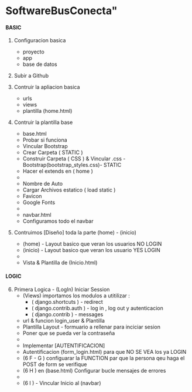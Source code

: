 # SoftwareBusConecta"

#### BASIC 

1. Configuracion basica 
    - proyecto 
    - app 
    - base de datos 

2. Subir a Github 

3. Contruir la apliacion basica 
    - urls 
    - views
    - plantilla (home.html)

4. Contruir la plantilla base 
    - base.html 
    - Probar si funciona 
    - Vincular Bootstrap
    - Crear Carpeta ( STATIC )
    - Construir Carpeta ( CSS ) & Vincular .css - Bootstrap(bootstrap_styles.css)- STATIC
    - Hacer el extends en ( home )
    - 
    - Nombre de Auto 
    - Cargar Archivos estatico ( load static )
    - Favicon
    - Google Fonts
    - 
    - navbar.html
    - Configuramos todo el navbar 


5. Contruimos [Diseño] toda la parte (home) - (inicio)
    - (home) - Layout basico que veran los usuarios NO LOGIN 
    - (inicio) - Layout basico que veran los usuario YES LOGIN
    - 
    - Vista & Plantilla de (Inicio.html)




#### LOGIC

6. Primera Logica - (LogIn) Iniciar Session
    - (Views) importamos los modulos a utitilizar : 
        - ( django.shortcuts ) - redirect
        - ( django.contrib.auth ) - log in , log out y autenticacion 
        - ( django.contrib ) - messages
    - url & funcion  login_user   & Plantilla 
    - Plantilla Layout - formuario a rellenar para inciciar sesion
    - Poner que se pueda ver la contraseña 
    - 
    - Implementar [AUTENTIFICACION] 
    - Autentificacion (form_login.html) para que NO SE VEA los ya LOGIN
    - (6 F - G ) configuarar la FUNCTION par que la persona qeu haga el POST de form se verifique 
    - (6 H ) en (base.html) Configurar bucle mensajes de errores 
    - 
    - (6 I ) - Vincular Inicio al (navbar)